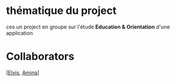 # thématique du project
ces un project en groupe  sur l'étude **Education & Orientation**
d'une application 


# Collaborators
[[Elvis](https://github.com/elvis-messiaen), [Amina](https://github.com/amina-abddm)]
